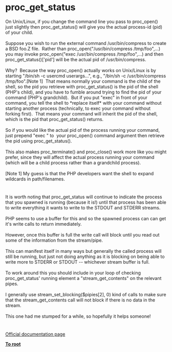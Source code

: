 # proc_get_status




<div class="phpcode"><span class="html">
On Unix/Linux, if you change the command line you pass to proc_open() just slightly then proc_get_status() will give you the actual process-id (pid) of your child.<br><br>Suppose you wish to run the external command /usr/bin/compress to create a BSD foo.Z file.&#xA0; Rather than proc_open(&quot;/usr/bin/compress /tmp/foo&quot;,...) you may invoke proc_open(&quot;exec /usr/bin/compress /tmp/foo&quot;,...) and then proc_get_status()[&apos;pid&apos;] will be the actual pid of /usr/bin/compress.<br><br>Why?&#xA0; Because the way proc_open() actually works on Unix/Linux is by starting &quot;/bin/sh -c usercmd userargs...&quot;, e.g., &quot;/bin/sh -c /usr/bin/compress /tmp/foo&quot;.[Note 1]&#xA0; That means normally your command is the child of the shell, so the pid you retrieve with proc_get_status() is the pid of the shell (PHP&apos;s child), and you have to fumble around trying to find the pid of your command (PHP&apos;s grandchild).&#xA0; But if you put &quot;exec&quot; in front of your command, you tell the shell to *replace itself* with your command without starting another process (technically, to exec your command without forking first).&#xA0; That means your command will inherit the pid of the shell, which is the pid that proc_get_status() returns.<br><br>So if you would like the actual pid of the process running your command, just prepend &quot;exec &quot; to&#xA0; your proc_open() command argument then retrieve the pid using proc_get_status().<br><br>This also makes proc_terminate() and proc_close() work more like you might prefer, since they will affect the actual process running your command (which will be a child process rather than a grandchild process).<br><br>[Note 1] My guess is that the PHP developers want the shell to expand wildcards in path/filenames.</span>
</div>
  

#


<div class="phpcode"><span class="html">
It is worth noting that proc_get_status will continue to indicate the process that you spawned is running (because it is!) until that process has been able to write everything it wants to write to the STDOUT and STDERR streams.<br><br>PHP seems to use a buffer for this and so the spawned process can can get it&apos;s write calls to return immediately. <br><br>However, once this buffer is full the write call will block until you read out some of the information from the stream/pipe.<br><br>This can manifest itself in many ways but generally the called process will still be running, but just not doing anything as it is blocking on being able to write more to STDERR or STDOUT -- whichever stream buffer is full.<br><br>To work around this you should include in your loop of checking proc_get_status&apos; running element a &quot;stream_get_contents&quot; on the relevant pipes.<br><br>I generally use stream_set_blocking($pipies[2], 0) kind of calls to make sure that the stream_get_contents call will not block if there is no data in the stream.<br><br>This one had me stumped for a while, so hopefully it helps someone!</span>
</div>
  

#

[Official documentation page](https://www.php.net/manual/en/function.proc-get-status.php)

**[To root](/README.md)**